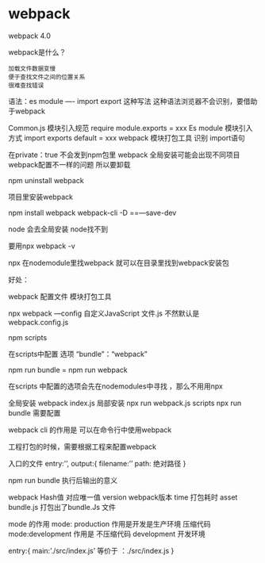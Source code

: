 # webpack
webpack 4.0

webpack是什么？

    加载文件数据变慢
    便于查找文件之间的位置关系
    很难查找错误

  语法：es module —- import export 这种写法 
  这种语法浏览器不会识别，要借助于webpack

  Common.js 模块引入规范 require module.exports = xxx
  Es module 模块引入方式   import  exports default = xxx
  webpack 模块打包工具 识别 import语句
  
 在private：true 不会发到npm包里
webpack 全局安装可能会出现不同项目webpack配置不一样的问题 所以要卸载

npm uninstall webpack

项目里安装webpack

npm install webpack webpack-cli -D ==—save-dev
 
node 会去全局安装  node找不到

要用npx webpack -v

npx 在nodemodule里找webpack  就可以在目录里找到webpack安装包

好处：

webpack 配置文件
模块打包工具

npx webpack —config 自定义JavaScript 文件.js
不然默认是 webpack.config.js

npm scripts 

在scripts中配置 选项
“bundle”：“webpack”

npm run bundle = npm run webpack

在scripts 中配置的选项会先在nodemodules中寻找 ，那么不用用npx 

全局安装 webpack index.js
局部安装 npx run webpack.js
scripts npx run bundle  需要配置

webpack cli 的作用是 可以在命令行中使用webpack

工程打包的时候，需要根据工程来配置webpack

入口的文件 
entry:’’,
output:{
 	filename:’’
     path: 绝对路径
}

npm run bundle
执行后输出的意义

webpack
Hash值 对应唯一值
version  webpack版本
time 打包耗时
asset bundle.js 打包出了bundle.Js
文件

mode 的作用
mode: production  作用是开发是生产环境 压缩代码
mode:development 作用是 不压缩代码 development
 开发环境

entry:{
   main:’./src/index.js’  等价于 ：./src/index.js
}

